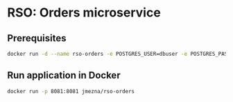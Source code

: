 # RSO: Orders microservice

## Prerequisites

```bash
docker run -d --name rso-orders -e POSTGRES_USER=dbuser -e POSTGRES_PASSWORD=postgres -e POSTGRES_DB=order -p 5433:5432 postgres:latest
```

## Run application in Docker

```bash
docker run -p 8081:8081 jmezna/rso-orders
```